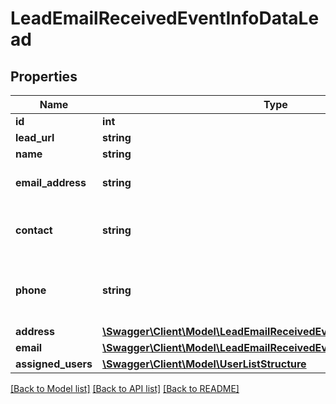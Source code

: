 # LeadEmailReceivedEventInfoDataLead

## Properties
Name | Type | Description | Notes
------------ | ------------- | ------------- | -------------
**id** | **int** | Lead ID | [optional] 
**lead_url** | **string** | Lead URL | [optional] 
**name** | **string** | Lead Name | [optional] 
**email_address** | **string** | Lead Default Email | [optional] 
**contact** | **string** | Lead Default Contact Name | [optional] 
**phone** | **string** | Lead Default Contact Phone Number | [optional] 
**address** | [**\Swagger\Client\Model\LeadEmailReceivedEventInfoDataLeadAddress**](LeadEmailReceivedEventInfoDataLeadAddress.md) |  | [optional] 
**email** | [**\Swagger\Client\Model\LeadEmailReceivedEventInfoDataLeadEmail**](LeadEmailReceivedEventInfoDataLeadEmail.md) |  | [optional] 
**assigned_users** | [**\Swagger\Client\Model\UserListStructure**](UserListStructure.md) |  | [optional] 

[[Back to Model list]](../../README.md#documentation-for-models) [[Back to API list]](../../README.md#documentation-for-api-endpoints) [[Back to README]](../../README.md)

